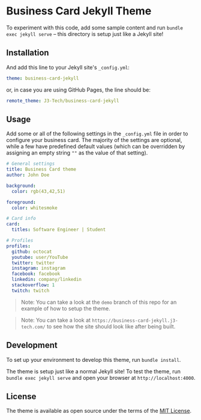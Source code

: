 # Business Card Jekyll Theme

To experiment with this code, add some sample content and run `bundle exec jekyll serve` – this directory is setup just like a Jekyll site!

## Installation

And add this line to your Jekyll site's `_config.yml`:

```yaml
theme: business-card-jekyll
```

or, in case you are using GitHub Pages, the line should be:

```yaml
remote_theme: J3-Tech/business-card-jekyll
```

## Usage

Add some or all of the following settings in the `_config.yml` file in order to configure your business card.
The majority of the settings are optional, while a few have predefined default values
(which can be overridden by assigning an empty string `""` as the value of that setting).

```yaml
# General settings
title: Business Card theme
author: John Doe

background:
  color: rgb(43,42,51)

foreground:
  color: whitesmoke

# Card info
card:
  titles: Software Engineer | Student

# Profiles
profiles:
  github: octocat
  youtube: user/YouTube
  twitter: twitter
  instagram: instagram
  facebook: facebook
  linkedin: company/linkedin
  stackoverflow: 1
  twitch: twitch
```

> Note: You can take a look at the `demo` branch of this repo for an example of how to setup the theme.

> Note: You can take a look at `https://business-card-jekyll.j3-tech.com/` to see 
> how the site should look like after being built.

## Development

To set up your environment to develop this theme, run `bundle install`.

The theme is setup just like a normal Jekyll site! To test the theme, run `bundle exec jekyll serve` and open your browser at `http://localhost:4000`.

## License

The theme is available as open source under the terms of the [MIT License](https://opensource.org/licenses/MIT).
